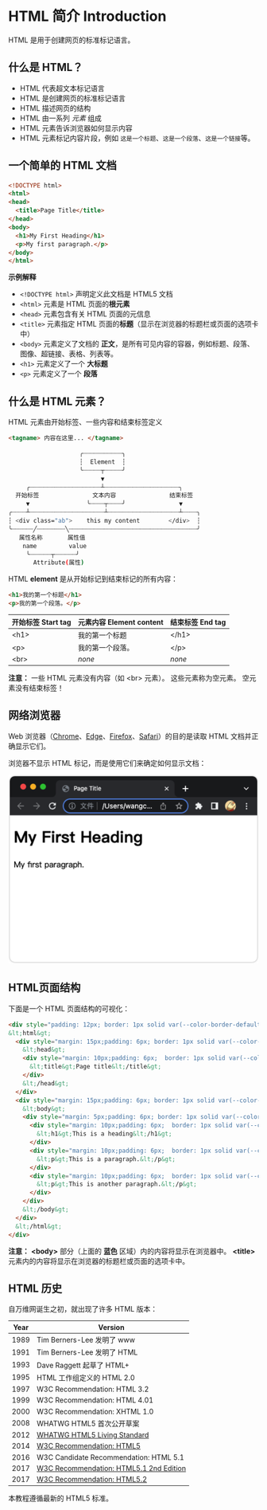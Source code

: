 HTML 简介 Introduction
===

HTML 是用于创建网页的标准标记语言。

## 什么是 HTML？

* HTML 代表超文本标记语言
* HTML 是创建网页的标准标记语言
* HTML 描述网页的结构
* HTML 由一系列 _元素_ 组成
* HTML 元素告诉浏览器如何显示内容
* HTML 元素标记内容片段，例如 `这是一个标题`、`这是一个段落`、`这是一个链接`等。

## 一个简单的 HTML 文档

```html idoc:preview:iframe
<!DOCTYPE html>
<html>
<head>
  <title>Page Title</title>
</head>
<body>
  <h1>My First Heading</h1>
  <p>My first paragraph.</p>
</body>
</html>
```

**示例解释**

* `<!DOCTYPE html>` 声明定义此文档是 HTML5 文档
* `<html>` 元素是 HTML 页面的**根元素**
* `<head>` 元素包含有关 HTML 页面的元信息
* `<title>` 元素指定 HTML 页面的**标题**（显示在浏览器的标题栏或页面的选项卡中）
* `<body>` 元素定义了文档的 **正文**，是所有可见内容的容器，例如标题、段落、图像、超链接、表格、列表等。
* `<h1>` 元素定义了一个 **大标题**
* `<p>` 元素定义了一个 **段落**

## 什么是 HTML 元素？

HTML 元素由开始标签、一些内容和结束标签定义

```html
<tagname> 内容在这里... </tagname>
```

```bash
                    ╭┈┈┈┈┈┈┈┈┈┈┈╮
                    ┆  Element  ┆
                    ╰┈┈┈┈┈┬┈┈┈┈┈╯
                          ▼ 
     ╭┈┈┈┈┈┈┈┈┈┈┈┈┈┈┈┈┈┈┈┈┴┈┈┈┈┈┈┈┈┈┈┈┈┈┈┈┈┈┈┈┈┈╮
  开始标签               文本内容               结束标签
     ▼                ╰┈┈┈┈┬┈┈┈┈╯               ▼
╭┈┈┈┈┴┈┈┈┈┈┈┈┈┈┈┈┈┈┈┈┈┈┈┈┈┈┴┈┈┈┈┈┈┈┈┈┈┈┈┈┈┈┈┈┈┈┈┴┈┈┈┈╮
┆ <div class="ab">    this my content        </div>  ┆
╰┈┈┈┈┈┈╱┈┈┈┈┈┈┈┈╲┈┈┈┈┈┈┈┈┈┈┈┈┈┈┈┈┈┈┈┈┈┈┈┈┈┈┈┈┈┈┈┈┈┈┈┈╯
   属性名称       属性值
    name         value
     ╰┈┈┈┈┈┈┬┈┈┈┈┈┈╯
       Attribute(属性)
```

HTML **element** 是从开始标记到结束标记的所有内容：

```html
<h1>我的第一个标题</h1>
<p>我的第一个段落。</p>
```

| 开始标签 Start tag | 元素内容 Element content | 结束标签 End tag |
| --------- | ------------------- | ------- |
| \<h1> | 我的第一个标题    | \</h1>  |
| \<p>  | 我的第一个段落。  | \</p> |
| \<br> | *none* | *none*  |

**注意：** 一些 HTML 元素没有内容（如 \<br> 元素）。 这些元素称为空元素。 空元素没有结束标签！

## 网络浏览器

Web 浏览器（[Chrome](https://www.google.cn/chrome/index.html)、[Edge](https://www.microsoft.com/zh-cn/edge)、[Firefox](http://www.firefox.com.cn/)、[Safari](https://www.apple.com/safari/)）的目的是读取 HTML 文档并正确显示它们。

浏览器不显示 HTML 标记，而是使用它们来确定如何显示文档：

![View in Browser](../assets/chrome_first_example.png)
<!--rehype:style=max-width: 520px;-->

## HTML页面结构

下面是一个 HTML 页面结构的可视化：

```html idoc:preview
<div style="padding: 12px; border: 1px solid var(--color-border-default); background: var(--color-canvas-subtle);">
&lt;html&gt;
  <div style="margin: 15px;padding: 6px; border: 1px solid var(--color-border-default);">
    &lt;head&gt;
    <div style="margin: 10px;padding: 6px;  border: 1px solid var(--color-border-default);">
      &lt;title&gt;Page title&lt;/title&gt;
    </div>
    &lt;/head&gt;
  </div>
  <div style="margin: 15px;padding: 6px; border: 1px solid var(--color-border-default);">
    &lt;body&gt;
    <div style="margin: 5px;padding: 6px; border: 1px solid var(--color-border-default);background: var(--color-accent-fg);">
      <div style="margin: 10px;padding: 6px;  border: 1px solid var(--color-border-default);">
        &lt;h1&gt;This is a heading&lt;/h1&gt;
      </div>
      <div style="margin: 10px;padding: 6px;  border: 1px solid var(--color-border-default);">
        &lt;p&gt;This is a paragraph.&lt;/p&gt;
      </div>
      <div style="margin: 10px;padding: 6px;  border: 1px solid var(--color-border-default);">
        &lt;p&gt;This is another paragraph.&lt;/p&gt;
      </div>
    </div>
    &lt;/body&gt;
  </div>
  &lt;/html&gt;
</div>
```

**注意：** **\<body>** 部分（上面的 **蓝色**<!--rehype:style=color: blue;--> 区域）内的内容将显示在浏览器中。 **\<title>** 元素内的内容将显示在浏览器的标题栏或页面的选项卡中。

## HTML 历史

自万维网诞生之初，就出现了许多 HTML 版本：

| Year | Version |
| ---- | ---- |
| 1989 | Tim Berners-Lee 发明了 www                                            |
| 1991 | Tim Berners-Lee 发明了 HTML                                           |
| 1993 | Dave Raggett 起草了 HTML+                                              |
| 1995 | HTML 工作组定义的 HTML 2.0                                     |
| 1997 | W3C Recommendation: HTML 3.2                                            |
| 1999 | W3C Recommendation: HTML 4.01                                           |
| 2000 | W3C Recommendation: XHTML 1.0                                           |
| 2008 | WHATWG HTML5 首次公开草案                                         |
| 2012 | [WHATWG HTML5 Living Standard](http://whatwg.org/html/)                 |
| 2014 | [W3C Recommendation: HTML5](http://www.w3.org/TR/html5/)                |
| 2016 | W3C Candidate Recommendation: HTML 5.1                                  |
| 2017 | [W3C Recommendation: HTML5.1 2nd Edition](http://www.w3.org/TR/html51/) |
| 2017 | [W3C Recommendation: HTML5.2](http://www.w3.org/TR/html52/)             |

本教程遵循最新的 HTML5 标准。
